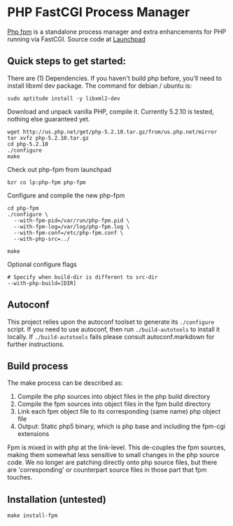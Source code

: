 # PHP FastCGI Process Manager

[Php fpm](http://php-fpm.org/Main_Page) is a standalone process manager and extra enhancements for PHP running via FastCGI. Source code at [Launchpad](https://launchpad.net/php-fpm)

## Quick steps to get started:

There are (1) Dependencies. If you haven't build php before, you'll need to install libxml dev package. The command for debian / ubuntu is:

	sudo aptitude install -y libxml2-dev

Download and unpack vanilla PHP, compile it. Currently 5.2.10 is tested, nothing else guaranteed yet.

	wget http://us.php.net/get/php-5.2.10.tar.gz/from/us.php.net/mirror
	tar xvfz php-5.2.10.tar.gz
	cd php-5.2.10
	./configure
	make

Check out php-fpm from launchpad

	bzr co lp:php-fpm php-fpm

Configure and compile the new php-fpm

	cd php-fpm
	./configure \
	  --with-fpm-pid=/var/run/php-fpm.pid \
	  --with-fpm-log=/var/log/php-fpm.log \
	  --with-fpm-conf=/etc/php-fpm.conf \
	  --with-php-src=../

	make

Optional configure flags

	# Specify when build-dir is different to src-dir
	--with-php-build=[DIR]

## Autoconf

This project relies upon the autoconf toolset to generate its `./configure` script. If you need to use autoconf, then run `./build-autotools` to install it locally. If `./build-autotools` fails please consult autoconf.markdown for further instructions.

## Build process

The make process can be described as:

 1) Compile the php sources into object files in the php build directory
 2) Compile the fpm sources into object files in the fpm build directory
 3) Link each fpm object file to its corresponding (same name) php object file
 4) Output: Static php5 binary, which is php base and including the fpm-cgi extensions

Fpm is mixed in with php at the link-level. This de-couples the fpm sources, making them somewhat less sensitive to small changes in the php source code. We no longer are patching directly onto php source files, but there are 'corresponding' or counterpart source files in those part that fpm touches.

## Installation (untested)

	make install-fpm

